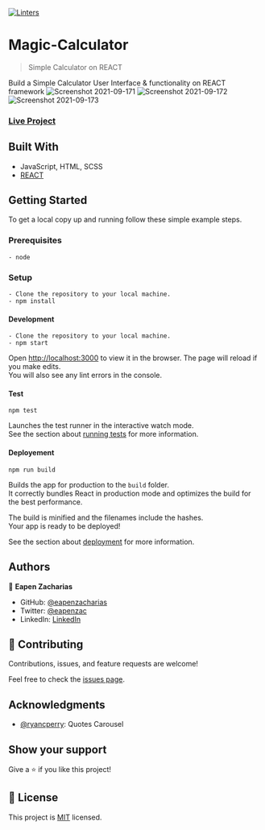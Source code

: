 [![Linters](https://github.com/eapenzacharias/magic-calculator/actions/workflows/linters.yml/badge.svg)](https://github.com/eapenzacharias/magic-calculator/actions/workflows/linters.yml) 

# Magic-Calculator

> Simple Calculator on REACT

Build a Simple Calculator User Interface & functionality on REACT framework
![Screenshot 2021-09-171](https://user-images.githubusercontent.com/49812651/145246596-05d9d231-8499-452a-9757-77af18d6574e.png)
![Screenshot 2021-09-172](https://user-images.githubusercontent.com/49812651/145246609-09889e89-d3a1-437d-b919-2712042ed9bd.png)
![Screenshot 2021-09-173](https://user-images.githubusercontent.com/49812651/145246617-10f3fe31-785a-4b5a-8ce2-13e8603b3d92.png)



### [Live Project](https://eapenzacharias.github.io/magic-calculator/)

## Built With

- JavaScript, HTML, SCSS
- [REACT](https://reactjs.org/)


## Getting Started

To get a local copy up and running follow these simple example steps.

### Prerequisites
    - node

### Setup
```
- Clone the repository to your local machine.
- npm install
```
#### Development
```
- Clone the repository to your local machine.
- npm start
```
Open [http://localhost:3000](http://localhost:3000) to view it in the browser.
The page will reload if you make edits.\
You will also see any lint errors in the console.

#### Test
`npm test`

Launches the test runner in the interactive watch mode.\
See the section about [running tests](https://facebook.github.io/create-react-app/docs/running-tests) for more information.


#### Deployement

`npm run build`

Builds the app for production to the `build` folder.\
It correctly bundles React in production mode and optimizes the build for the best performance.

The build is minified and the filenames include the hashes.\
Your app is ready to be deployed!

See the section about [deployment](https://facebook.github.io/create-react-app/docs/deployment) for more information.

## Authors

👤 **Eapen Zacharias**

- GitHub: [@eapenzacharias](https://github.com/eapenzacharias)
- Twitter: [@eapenzac](https://twitter.com/eapenzac)
- LinkedIn: [LinkedIn](https://linkedin.com/in/eapenzac)

## 🤝 Contributing

Contributions, issues, and feature requests are welcome!

Feel free to check the [issues page](../../issues/).

## Acknowledgments
- [@ryancperry](https://codesandbox.io/u/ryancperry): Quotes Carousel 

## Show your support

Give a ⭐️ if you like this project!

## 📝 License

This project is [MIT](./LICENSE) licensed.
